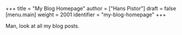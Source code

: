 +++
title = "My Blog Homepage"
author = ["Hans Pistor"]
draft = false
[menu.main]
  weight = 2001
  identifier = "my-blog-homepage"
+++

Man, look at all my blog posts.
